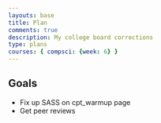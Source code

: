 ```yaml
---
layouts: base
title: Plan
comments: true
description: My college board corrections
type: plans
courses: { compsci: {week: 6} }
---
```

## Goals

- Fix up SASS on cpt_warmup page
- Get peer reviews 
